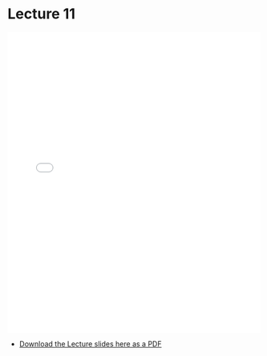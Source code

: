 # Lecture 11

<div>
<iframe src="../../102_lec11.pdf" width="100%" height="600px" frameBorder="0"> </iframe>
</div>

- [Download the Lecture slides here as a PDF](../../102_lec11.pdf)
